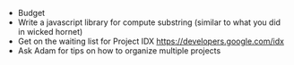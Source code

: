 - Budget
- Write a javascript library for compute substring (similar to what you did in wicked hornet)
- Get on the waiting list for Project IDX https://developers.google.com/idx
- Ask Adam for tips on how to organize multiple projects